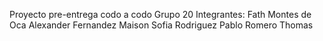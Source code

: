 Proyecto pre-entrega codo a codo
Grupo 20
Integrantes: Fath Montes de Oca  Alexander
             Fernandez Maison Sofia
             Rodriguez Pablo
             Romero Thomas
             
              
